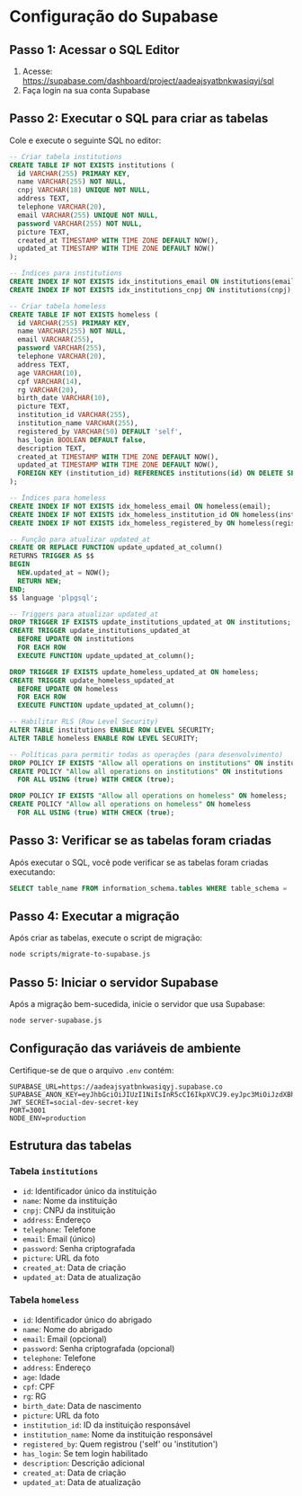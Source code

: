 # Configuração do Supabase

## Passo 1: Acessar o SQL Editor

1. Acesse: https://supabase.com/dashboard/project/aadeajsyatbnkwasiqyj/sql
2. Faça login na sua conta Supabase

## Passo 2: Executar o SQL para criar as tabelas

Cole e execute o seguinte SQL no editor:

```sql
-- Criar tabela institutions
CREATE TABLE IF NOT EXISTS institutions (
  id VARCHAR(255) PRIMARY KEY,
  name VARCHAR(255) NOT NULL,
  cnpj VARCHAR(18) UNIQUE NOT NULL,
  address TEXT,
  telephone VARCHAR(20),
  email VARCHAR(255) UNIQUE NOT NULL,
  password VARCHAR(255) NOT NULL,
  picture TEXT,
  created_at TIMESTAMP WITH TIME ZONE DEFAULT NOW(),
  updated_at TIMESTAMP WITH TIME ZONE DEFAULT NOW()
);

-- Índices para institutions
CREATE INDEX IF NOT EXISTS idx_institutions_email ON institutions(email);
CREATE INDEX IF NOT EXISTS idx_institutions_cnpj ON institutions(cnpj);

-- Criar tabela homeless
CREATE TABLE IF NOT EXISTS homeless (
  id VARCHAR(255) PRIMARY KEY,
  name VARCHAR(255) NOT NULL,
  email VARCHAR(255),
  password VARCHAR(255),
  telephone VARCHAR(20),
  address TEXT,
  age VARCHAR(10),
  cpf VARCHAR(14),
  rg VARCHAR(20),
  birth_date VARCHAR(10),
  picture TEXT,
  institution_id VARCHAR(255),
  institution_name VARCHAR(255),
  registered_by VARCHAR(50) DEFAULT 'self',
  has_login BOOLEAN DEFAULT false,
  description TEXT,
  created_at TIMESTAMP WITH TIME ZONE DEFAULT NOW(),
  updated_at TIMESTAMP WITH TIME ZONE DEFAULT NOW(),
  FOREIGN KEY (institution_id) REFERENCES institutions(id) ON DELETE SET NULL
);

-- Índices para homeless
CREATE INDEX IF NOT EXISTS idx_homeless_email ON homeless(email);
CREATE INDEX IF NOT EXISTS idx_homeless_institution_id ON homeless(institution_id);
CREATE INDEX IF NOT EXISTS idx_homeless_registered_by ON homeless(registered_by);

-- Função para atualizar updated_at
CREATE OR REPLACE FUNCTION update_updated_at_column()
RETURNS TRIGGER AS $$
BEGIN
  NEW.updated_at = NOW();
  RETURN NEW;
END;
$$ language 'plpgsql';

-- Triggers para atualizar updated_at
DROP TRIGGER IF EXISTS update_institutions_updated_at ON institutions;
CREATE TRIGGER update_institutions_updated_at
  BEFORE UPDATE ON institutions
  FOR EACH ROW
  EXECUTE FUNCTION update_updated_at_column();

DROP TRIGGER IF EXISTS update_homeless_updated_at ON homeless;
CREATE TRIGGER update_homeless_updated_at
  BEFORE UPDATE ON homeless
  FOR EACH ROW
  EXECUTE FUNCTION update_updated_at_column();

-- Habilitar RLS (Row Level Security)
ALTER TABLE institutions ENABLE ROW LEVEL SECURITY;
ALTER TABLE homeless ENABLE ROW LEVEL SECURITY;

-- Políticas para permitir todas as operações (para desenvolvimento)
DROP POLICY IF EXISTS "Allow all operations on institutions" ON institutions;
CREATE POLICY "Allow all operations on institutions" ON institutions
  FOR ALL USING (true) WITH CHECK (true);

DROP POLICY IF EXISTS "Allow all operations on homeless" ON homeless;
CREATE POLICY "Allow all operations on homeless" ON homeless
  FOR ALL USING (true) WITH CHECK (true);
```

## Passo 3: Verificar se as tabelas foram criadas

Após executar o SQL, você pode verificar se as tabelas foram criadas executando:

```sql
SELECT table_name FROM information_schema.tables WHERE table_schema = 'public';
```

## Passo 4: Executar a migração

Após criar as tabelas, execute o script de migração:

```bash
node scripts/migrate-to-supabase.js
```

## Passo 5: Iniciar o servidor Supabase

Após a migração bem-sucedida, inicie o servidor que usa Supabase:

```bash
node server-supabase.js
```

## Configuração das variáveis de ambiente

Certifique-se de que o arquivo `.env` contém:

```
SUPABASE_URL=https://aadeajsyatbnkwasiqyj.supabase.co
SUPABASE_ANON_KEY=eyJhbGciOiJIUzI1NiIsInR5cCI6IkpXVCJ9.eyJpc3MiOiJzdXBhYmFzZSIsInJlZiI6ImFhZGVhanN5YXRibmt3YXNpcXlqIiwicm9sZSI6ImFub24iLCJpYXQiOjE3NTQ5NTU4MDIsImV4cCI6MjA3MDUzMTgwMn0.fquqSawX8BtEFEoJqs16mEkcs4FlO950foOzBWacHMM
JWT_SECRET=social-dev-secret-key
PORT=3001
NODE_ENV=production
```

## Estrutura das tabelas

### Tabela `institutions`
- `id`: Identificador único da instituição
- `name`: Nome da instituição
- `cnpj`: CNPJ da instituição
- `address`: Endereço
- `telephone`: Telefone
- `email`: Email (único)
- `password`: Senha criptografada
- `picture`: URL da foto
- `created_at`: Data de criação
- `updated_at`: Data de atualização

### Tabela `homeless`
- `id`: Identificador único do abrigado
- `name`: Nome do abrigado
- `email`: Email (opcional)
- `password`: Senha criptografada (opcional)
- `telephone`: Telefone
- `address`: Endereço
- `age`: Idade
- `cpf`: CPF
- `rg`: RG
- `birth_date`: Data de nascimento
- `picture`: URL da foto
- `institution_id`: ID da instituição responsável
- `institution_name`: Nome da instituição responsável
- `registered_by`: Quem registrou ('self' ou 'institution')
- `has_login`: Se tem login habilitado
- `description`: Descrição adicional
- `created_at`: Data de criação
- `updated_at`: Data de atualização